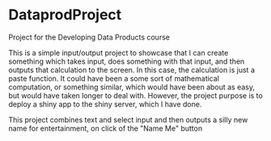 # DataprodProject
Project for the Developing Data Products course

This is a simple input/output project to showcase that I can create something which takes input, does something with that input, and then outputs that calculation to the screen.
In this case, the calculation is just a paste function.  It could have been a some sort of mathematical computation, or something similar, which would have been about as easy, but would have taken longer to deal with. However, the project purpose is to deploy a shiny app to the shiny server, which I have done.

This project combines text and select input and then outputs a silly new name for entertainment, on click of the "Name Me" button
